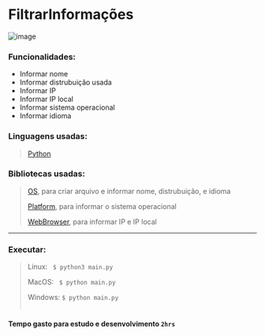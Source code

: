 # FiltrarInformações

![image](https://user-images.githubusercontent.com/91209474/199281061-ccc0c58e-3ba8-4b05-9e1c-38e0f89ecfe4.png)

### Funcionalidades:
- Informar nome
- Informar distrubuição usada
- Informar IP
- Informar IP local
- Informar sistema operacional
- Informar idioma

### Linguagens usadas: 
> <a href="https://www.python.org/">Python</a>

### Bibliotecas usadas:
> <a href="https://docs.python.org/3/library/os.html">OS</a>, para criar arquivo e informar nome, distrubuição, e idioma 
>
> <a href="https://docs.python.org/3/library/platform.html">Platform</a>, para informar o sistema operacional
>
> <a href="https://docs.python.org/3/library/webbrowser.html">WebBrowser</a>, para informar IP e IP local

<hr></hr>

### Executar:

> Linux: <code> $ python3 main.py</code>
>
> MacOS: <code> $ python main.py</code>
>
> Windows: <code>$ python main.py</code>
<br></br>
#### Tempo gasto para estudo e desenvolvimento <code>2hrs</code>
